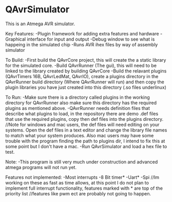 QAvrSimulator
=============

This is an Atmega AVR simulator.

Key Features:
	-Plugin framework for adding extra features and hardware
	-Graphical interface for input and output
	-Debug window to see what is happeing in the simulated chip
	-Runs AVR ihex files by way of assembly simulator

To Build:
	-First build the QAvrCore project, this will create the a static library for the simulated core.
	-Build QAvrRunner (The gui), this will need to be linked to the library created by building QAvrCore
	-Build the relavant plugins (QAvrTimers 16B, QAvrLedMat, QAvrIO), create a plugins directory in the QAvrRunner build directory (Where QAvrRunner will run) and then copy the plugin libraries you
	have just created into this directory (.so files underlinux)
	
To Run:
	-Make sure there is a directory called plugins in the working directory for QAvrRunner
	also make sure this directory has the required plugins as mentioned above.
	-QAvrRunner needs definition files that describe what plugins to load, in the repository there are demo .def files that use the 
	required plugins, copy then def files into the plugins directory.
	//Note for windows and mac users, the def files will need editing on your systems. Open the def files in a text editor and change the library file names to match what 
	your system produces. Also mac users may have some trouble with the program finding the path to plugins dir, I intend to fix this at some point but I don't have a mac.
	-Run QAvrSimulator and load a hex file to test.

Note:
	-This program is still very much under construction and advanced atmega programs will not run yet.

Features not implemented:
	-Most interrupts
	-8 Bit timer*
	-Uart*
	-Spi
	//Im working on these as fast as time allows, at this point I do not plan to implement full interrupt functionality, features marked with * are top of the priority list
	//features like pwm ect are probably not going to happen.
